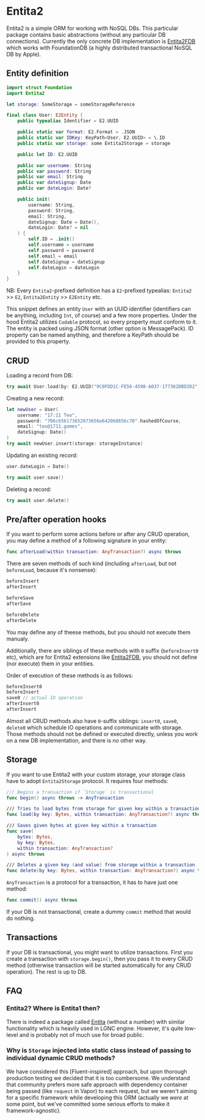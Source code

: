 # Entita2

Entita2 is a simple ORM for working with NoSQL DBs. This particular package contains basic abstractions
(without any particular DB connections). Currently the only concrete DB implementation is
[Entita2FDB](https://github.com/1711-Games/Entita2FDB) which works with
FoundationDB (a highly distributed transactional NoSQL DB by Apple).

## Entity definition

```swift
import struct Foundation
import Entita2

let storage: SomeStorage = someStorageReference

final class User: E2Entity {
    public typealias Identifier = E2.UUID

    public static var format: E2.Format = .JSON
    public static var IDKey: KeyPath<User, E2.UUID> = \.ID
    public static var storage: some Entita2Storage = storage

    public let ID: E2.UUID

    public var username: String
    public var password: String
    public var email: String
    public var dateSignup: Date
    public var dateLogin: Date?

    public init(
        username: String,
        password: String,
        email: String,
        dateSignup: Date = Date(),
        dateLogin: Date? = nil
    ) {
        self.ID = .init()
        self.username = username
        self.password = password
        self.email = email
        self.dateSignup = dateSignup
        self.dateLogin = dateLogin
    }
}
```

NB: Every `Entita2`-prefixed definition has a `E2`-prefixed typealias:
`Entita2` >> `E2`, `Entita2Entity` >> `E2Entity` etc.

This snippet defines an entity `User` with an UUID identifier (identifiers can be anything, including `Int`, of course)
and a few more properties. Under the hood Entita2 utilizes `Codable` protocol, so every property must conform to it.
The entity is packed using JSON format (other option is MessagePack). ID property can be named anything,
and therefore a KeyPath should be provided to this property.

## CRUD

Loading a record from DB:

```swift
try await User.load(by: E2.UUID("9C0FDD1C-FE56-4598-A037-177362DBD3D2")!)
```

Creating a new record:

```swift
let newUser = User(
    username: "17:11 Teo",
    password: "706c656173652073656e642068656c70".hashedOfCourse,
    email: "teo@1711.games",
    dateSignup: Date()
)
try await newUser.insert(storage: storageInstance)
```

Updating an existing record:

```swift
user.dateLogin = Date()

try await user.save()
```

Deleting a record:

```swift
try await user.delete()
```

## Pre/after operation hooks

If you want to perform some actions before or after any CRUD operation, you may define a method of a following signature
in your entity:

```swift
func afterLoad(within transaction: AnyTransaction?) async throws
```

There are seven methods of such kind (including `afterLoad`, but not `beforeLoad`, because it's nonsense):

```swift
beforeInsert
afterInsert

beforeSave
afterSave

beforeDelete
afterDelete
```

You may define any of theese methods, but you should not execute them manualy.

Additionally, there are siblings of these methods with `0` suffix (`beforeInsert0` etc), which are for Entita2
extensions like [Entita2FDB](https://github.com/1711-Games/Entita2FDB), you should not define (nor execute) them in
your entities.

Order of execution of these methods is as follows:

```swift
beforeInsert0
beforeInsert
save0 // actual IO operation
afterInsert0
afterInsert
```

Almost all CRUD methods also have `0`-suffix siblings: `insert0`, `save0`, `delete0` which schedule IO operations
and communicate with storage. Those methods should not be defined or executed directly, unless you work on
a new DB implementation, and there is no other way.

## Storage

If you want to use Entita2 with your custom storage, your storage class have to adopt `Entita2Storage` protocol.
It requires four methods:

```swift
/// Begins a transaction if `Storage` is transactional
func begin() async throws -> AnyTransaction

/// Tries to load bytes from storage for given key within a transaction
func load(by key: Bytes, within transaction: AnyTransaction?) async throws -> Bytes?

/// Saves given bytes at given key within a transaction
func save(
    bytes: Bytes,
    by key: Bytes,
    within transaction: AnyTransaction?
) async throws

/// Deletes a given key (and value) from storage within a transaction
func delete(by key: Bytes, within transaction: AnyTransaction?) async throws
```

`AnyTransaction` is a protocol for a transaction, it has to have just one method:

```swift
func commit() async throws
```

If your DB is not transactional, create a dummy `commit` method that would do nothing.

## Transactions

If your DB is transactional, you might want to utilize transactions. First you create a transaction with
`storage.begin()`, then you pass it to every CRUD method (otherwise transaction will be started automatically for
any CRUD operation). The rest is up to DB.

## FAQ

### Entita2? Where is Entita1 then?

There is indeed a package called [Entita](https://github.com/1711-Games/LGNC-Swift/tree/master/Sources/Entita)
(without a number) with similar functionality which is heavily used in LGNC engine.
However, it's quite low-level and is probably not of much use for broad public. 

### Why is `Storage` injected into static class instead of passing to individual dynamic CRUD methods?

We have considered this [Fluent-inspired] approach, but upon thorough production testing we decided that it is too
cumbersome. We understand that community prefers more safe approach with dependency container being passed
(like `request` in Vapor) to each request, but we weren't aiming for a specific framework while developing this ORM
(actually we _were_ at some point, but we've committed some serious efforts to make it framework-agnostic).
